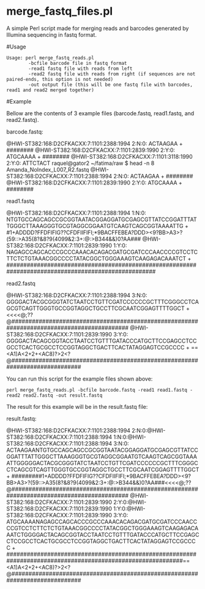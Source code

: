 merge_fastq_files.pl
====================

A simple Perl script made for merging reads and barcodes generated by Illumina sequencing in fastq format.

#Usage

    Usage: perl merge_fastq_reads.pl 
            -bcfile barcode file in fastq format
            -read1 fastq file with reads from left
            -read2 fastq file with reads from right (if sequences are not paired-ends, this option is not needed)
            -out output file (this will be one fastq file with barcodes, read1 and read2 merged together)


#Example

Bellow are the contents of 3 example files (barcode.fastq, read1.fastq, and read2.fastq).

barcode.fastq:

@HWI-ST382:168:D2CFKACXX:7:1101:2388:1994 2:N:0:
ACTAAGAA
+
########
@HWI-ST382:168:D2CFKACXX:7:1101:2839:1990 2:Y:0:
ATGCAAAA
+
########
@HWI-ST382:168:D2CFKACXX:7:1101:3118:1990 2:Y:0:
ATTCTACT
raquel@gator2 ~/fatima/raw $ head -n 8 Amanda_NoIndex_L007_R2.fastq
@HWI-ST382:168:D2CFKACXX:7:1101:2388:1994 2:N:0:
ACTAAGAA
+
########
@HWI-ST382:168:D2CFKACXX:7:1101:2839:1990 2:Y:0:
ATGCAAAA
+
########


read1.fastq

@HWI-ST382:168:D2CFKACXX:7:1101:2388:1994 1:N:0:
NTGTGCCAGCAGCCGCGGTAATACGGAGGATGCGAGCGTTATCCGGATTTATTGGGCTTAAAGGGTGCGTAGGCGGAATGTCAAGTCAGCGGTAAAATTG
+
#1+ADDDD?FFDFIFIG??CFDFIIFIFI;*9BACFFEBEA?DDD><9?BB>A3>?(59::>A35(8?&8?9(4099&2:3+:@:>B344&&)0?AA###
@HWI-ST382:168:D2CFKACXX:7:1101:2839:1990 1:Y:0:
NAGAGCCAGCACCCGCCCAAACACAGACGATGCGATCCCAACCCCGTCCTCTTCTCTGTAAACGGCCCCTATACGGCTGGGAAAGTCAAGAGACAAATCT
+
####################################################################################################

read2.fastq

@HWI-ST382:168:D2CFKACXX:7:1101:2388:1994 3:N:0:
GGGGACTACGCGGGTATCTAATCCTGTTCGATCCCCCCGCTTTCGGGCCTCAGCGTCAGTTGGGTGCCGGTAGGCTGCCTTCGCAATCGGAGTTTTGGCT
+
<<<<@;??@###########################################################################################
@HWI-ST382:168:D2CFKACXX:7:1101:2839:1990 3:Y:0:
GGGGACTACAGCGGTACCTAATCCTGTTTGATACCCATGCTTCCGAGCCTCCGCCTCACTGCGCCTCCGGTAGGCTGACTTCACTATAGGAGTCCGCCCC
+
==<A1)A<2+2+<AC8)?>2<?@#############################################################################


You can run this script for the example files shown above:

    perl merge_fastq_reads.pl -bcfile barcode.fastq -read1 read1.fastq -read2 read2.fastq -out result.fastq


The result for this example will be in the result.fastq file:

result.fastq:

@HWI-ST382:168:D2CFKACXX:7:1101:2388:1994 2:N:0:@HWI-ST382:168:D2CFKACXX:7:1101:2388:1994 1:N:0:@HWI-ST382:168:D2CFKACXX:7:1101:2388:1994 3:N:0:
ACTAAGAANTGTGCCAGCAGCCGCGGTAATACGGAGGATGCGAGCGTTATCCGGATTTATTGGGCTTAAAGGGTGCGTAGGCGGAATGTCAAGTCAGCGGTAAAATTGGGGGACTACGCGGGTATCTAATCCTGTTCGATCCCCCCGCTTTCGGGCCTCAGCGTCAGTTGGGTGCCGGTAGGCTGCCTTCGCAATCGGAGTTTTGGCT
+
#########1+ADDDD?FFDFIFIG??CFDFIIFIFI;*9BACFFEBEA?DDD><9?BB>A3>?(59::>A35(8?&8?9(4099&2:3+:@:>B344&&)0?AA###<<<<@;??@###########################################################################################
@HWI-ST382:168:D2CFKACXX:7:1101:2839:1990 2:Y:0:@HWI-ST382:168:D2CFKACXX:7:1101:2839:1990 1:Y:0:@HWI-ST382:168:D2CFKACXX:7:1101:2839:1990 3:Y:0:
ATGCAAAANAGAGCCAGCACCCGCCCAAACACAGACGATGCGATCCCAACCCCGTCCTCTTCTCTGTAAACGGCCCCTATACGGCTGGGAAAGTCAAGAGACAAATCTGGGGACTACAGCGGTACCTAATCCTGTTTGATACCCATGCTTCCGAGCCTCCGCCTCACTGCGCCTCCGGTAGGCTGACTTCACTATAGGAGTCCGCCCC
+
############################################################################################################==<A1)A<2+2+<AC8)?>2<?@#############################################################################
